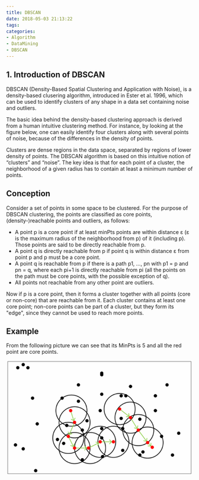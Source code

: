 ```yaml
---
title: DBSCAN
date: 2018-05-03 21:13:22
tags:
categories:
- Algorithm
- DataMining
- DBSCAN
---
```

## 1. Introduction of DBSCAN
DBSCAN (Density-Based Spatial Clustering and Application with Noise), is a density-based clusering algorithm, introduced in Ester et al. 1996, which can be used to identify clusters of any shape in a data set containing noise and outliers.

The basic idea behind the density-based clustering approach is derived from a human intuitive clustering method. For instance, by looking at the figure below, one can easily identify four clusters along with several points of noise, because of the differences in the density of points.

Clusters are dense regions in the data space, separated by regions of lower density of points. The DBSCAN algorithm is based on this intuitive notion of “clusters” and “noise”. The key idea is that for each point of a cluster, the neighborhood of a given radius has to contain at least a minimum number of points.

## Conception
Consider a set of points in some space to be clustered. For the purpose of DBSCAN clustering, the points are classified as core points, (density-)reachable points and outliers, as follows:

- A point p is a core point if at least minPts points are within distance ε (ε is the maximum radius of the neighborhood from p) of it (including p). Those points are said to be directly reachable from p.
- A point q is directly reachable from p if point q is within distance ε from point p and p must be a core point.
- A point q is reachable from p if there is a path p1, ..., pn with p1 = p and pn = q, where each pi+1 is directly reachable from pi (all the points on the path must be core points, with the possible exception of q).
- All points not reachable from any other point are outliers.

Now if p is a core point, then it forms a cluster together with all points (core or non-core) that are reachable from it. Each cluster contains at least one core point; non-core points can be part of a cluster, but they form its "edge", since they cannot be used to reach more points.

## Example
From the following picture we can see that its MinPts is 5 and all the red point are core points.

![](Algorithm-DataMining-DBSCAN/1.png)